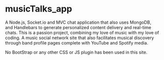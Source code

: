 # musicTalks_app

A Node.js, Socket.io and MVC chat application that also uses MongoDB, and Handlebars to generate personalized content delivery and real-time chats.  This is a passion project, combining my love of music with my love of coding. A music social network site that also facilitates musical discovery through band profile pages complete with YouTube and Spotify media.

No BootStrap or any other CSS or JS plugin has been used in this site.
